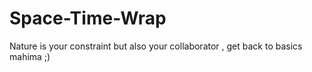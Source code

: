 # Space-Time-Wrap
Nature is your constraint but also your collaborator , get back to basics mahima ;)
